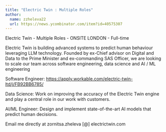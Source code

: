 ```yaml
---
title: "Electric Twin : Multiple Roles"
author:
  name: zzheleva22
  url: https://news.ycombinator.com/item?id=40575307
---
```

Electric Twin - Multiple Roles - ONSITE LONDON - Full-time

Electric Twin is building advanced systems to predict human behaviour leveraging LLM technology. Founded by ex-Chief advisor on Digital and Data to the Prime Minister and ex-commanding SAS Officer, we are looking to scale our team across software engineering, data science and AI &#x2F; ML engineering

Software Engineer: <a href="https:&#x2F;&#x2F;apply.workable.com&#x2F;electric-twin-ltd&#x2F;j&#x2F;FB92BB6785&#x2F;" rel="nofollow">https:&#x2F;&#x2F;apply.workable.com&#x2F;electric-twin-ltd&#x2F;j&#x2F;FB92BB6785&#x2F;</a>

Data Science: Work on improving the accuracy of the Electric Twin engine and play a central role in our work with customers.

AI&#x2F;ML Engineer: Design and implement state-of-the-art AI models that predict human decisions.

Email me directly at zornitsa.zheleva [@] electrictwin.com
